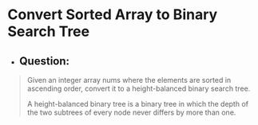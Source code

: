 # Convert Sorted Array to Binary Search Tree
- ## Question:
>Given an integer array nums where the elements are sorted in ascending order, convert it to a height-balanced binary search tree.
>
>A height-balanced binary tree is a binary tree in which the depth of the two subtrees of every node never differs by more than one.


